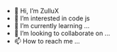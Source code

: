 - 👋 Hi, I’m ZulluX
- 👀 I’m interested in code js
- 🌱 I’m currently learning ...
- 💞️ I’m looking to collaborate on ...
- 📫 How to reach me ...

<!---
edmilsom1/edmilsom1 is a ✨ special ✨ repository because its `README.md` (this file) appears on your GitHub profile.
You can click the Preview link to take a look at your changes.
--->
